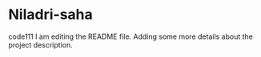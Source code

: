 # Niladri-saha
code111
I am editing the README file. Adding some more details about the project description.
